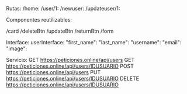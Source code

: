 Rutas:
  /home:
  /user/1: 
  /newuser:
  /updateuser/1:

Componentes reutilizables:

 /card
 /deleteBtn
 /updateBtn
 /returnBtn
 /form


Interface: 
  userInterface:
    "first_name":
    "last_name":
    "username":
    "email": 
    "image": 

Servicio:
  GET https://peticiones.online/api/users
  GET https://peticiones.online/api/users/IDUSUARIO
  POST https://peticiones.online/api/users
  PUT https://peticiones.online/api/users/IDUSUARIO
  DELETE https://peticiones.online/api/users/IDUSUARIO

